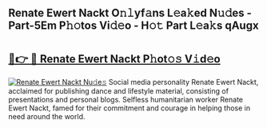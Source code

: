 ## Renate Ewert Nackt O𝚗𝚕yf𝚊ns L𝚎a𝚔ed N𝚞𝚍es - Part-5Em P𝚑𝚘tos Vi𝚍𝚎o - H𝚘𝚝 Part L𝚎a𝚔s qAugx

# <h2><a href="http://kf31x73.oniu.top/?m=Renate+Ewert+Nackt">🔗👉 🔴 Renate Ewert Nackt P𝚑ot𝚘𝚜 V𝚒d𝚎o</a></h2>

[![Renate Ewert Nackt Nu𝚍e𝚜](https://i.imgur.com/0qMVB7G.gif)](http://kf31x73.oniu.top/?m=Renate+Ewert+Nackt)
Social media personality Renate Ewert Nackt, acclaimed for publishing dance and lifestyle material, consisting of presentations and personal blogs. Selfless humanitarian worker Renate Ewert Nackt, famed for their commitment and courage in helping those in need around the world.  
